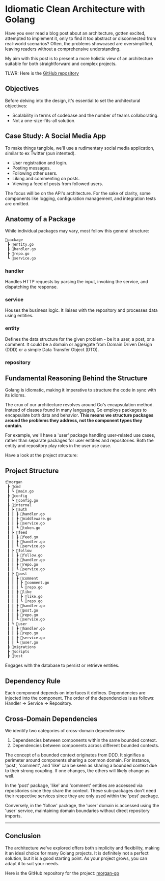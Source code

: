 # Idiomatic Clean Architecture with Golang

Have you ever read a blog post about an architecture, gotten excited, attempted to implement it, only to find it too abstract or disconnected from real-world scenarios? Often, the problems showcased are oversimplified, leaving readers without a comprehensive understanding.

My aim with this post is to present a more holistic view of an architecture suitable for both straightforward and complex projects.

TLWR: Here is the [GitHub repository][repo]

## Objectives

Before delving into the design, it's essential to set the architectural objectives:

- Scalability in terms of codebase and the number of teams collaborating.
- Not a one-size-fits-all solution.

## Case Study: A Social Media App

To make things tangible, we'll use a rudimentary social media application, similar to  ex Twitter (pun intented).

- User registration and login.
- Posting messages.
- Following other users.
- Liking and commenting on posts.
- Viewing a feed of posts from followed users.

The focus will be on the API's architecture. For the sake of clarity, some components like logging, configuration management, and integration tests are omitted.

## Anatomy of a Package

While individual packages may vary, most follow this general structure:

```markdown
📂package
 ┣ 📜entity.go
 ┣ 📜handler.go
 ┣ 📜repo.go
 ┗ 📜service.go
```

### handler

Handles HTTP requests by parsing the input, invoking the service, and dispatching the response.

### service

Houses the business logic. It liaises with the repository and processes data using entities.

### entity

Defines the data structure for the given problem - be it a user, a post, or a comment. It could be a domain or aggregate from Domain Driven Design (DDD) or a simple Data Transfer Object (DTO).

### repository

## Fundamental Reasoning Behind the Structure

Golang is idiomatic, making it imperative to structure the code in sync with its idioms.

The crux of our architecture revolves around Go's encapsulation method. Instead of classes found in many languages, Go employs packages to encapsulate both data and behavior. **This means we structure packages around the problems they address, not the component types they contain.**

For example, we'll have a 'user' package handling user-related use cases, rather than separate packages for user entities and repositories. Both the entity and repository play roles in the user use case.

Have a look at the project structure:

## Project Structure

```markdown
📦morgan
 ┣ 📂cmd
 ┃ ┗ 📜main.go
 ┣ 📂config
 ┃ ┗ 📜config.go
 ┣ 📂internal
 ┃ ┣ 📂auth
 ┃ ┃ ┣ 📜handler.go
 ┃ ┃ ┣ 📜middleware.go
 ┃ ┃ ┣ 📜service.go
 ┃ ┃ ┗ 📜token.go
 ┃ ┣ 📂feed
 ┃ ┃ ┣ 📜feed.go
 ┃ ┃ ┣ 📜handler.go
 ┃ ┃ ┗ 📜service.go
 ┃ ┣ 📂follow
 ┃ ┃ ┣ 📜follow.go
 ┃ ┃ ┣ 📜handler.go
 ┃ ┃ ┣ 📜repo.go
 ┃ ┃ ┗ 📜service.go
 ┃ ┣ 📂post
 ┃ ┃ ┣ 📂comment
 ┃ ┃ ┃ ┣ 📜comment.go
 ┃ ┃ ┃ ┗ 📜repo.go
 ┃ ┃ ┣ 📂like
 ┃ ┃ ┃ ┣ 📜like.go
 ┃ ┃ ┃ ┗ 📜repo.go
 ┃ ┃ ┣ 📜handler.go
 ┃ ┃ ┣ 📜post.go
 ┃ ┃ ┣ 📜repo.go
 ┃ ┃ ┗ 📜service.go
 ┃ ┗ 📂user
 ┃ ┃ ┣ 📜handler.go
 ┃ ┃ ┣ 📜repo.go
 ┃ ┃ ┣ 📜service.go
 ┃ ┃ ┗ 📜user.go
 ┣ 📂migrations
 ┣ 📂scripts
 ┣ 📂test
```

Engages with the database to persist or retrieve entities.

## Dependency Rule

Each component depends on interfaces it defines. Dependencies are injected into the component. The order of the dependencies is as follows: Handler -> Service -> Repository.

## Cross-Domain Dependencies

We identify two categories of cross-domain dependencies:

1. Dependencies between components within the same bounded context.
2. Dependencies between components across different bounded contexts.

The concept of a bounded context originates from DDD. It signifies a perimeter around components sharing a common domain. For instance, 'post', 'comment', and 'like' can be seen as sharing a bounded context due to their strong coupling. If one changes, the others will likely change as well.

In the 'post' package, 'like' and 'comment' entities are accessed via repositories since they share the context. These sub-packages don't need their respective services since they are only used within the 'post' package.

Conversely, in the 'follow' package, the 'user' domain is accessed using the 'user' service, maintaining domain boundaries without direct repository imports.

---

## Conclusion

The architecture we've explored offers both simplicity and flexibility, making it an ideal choice for many Golang projects. It is definitely not a perfect solution, but it is a good starting point. As your project grows, you can adapt it to suit your needs.

Here is the GitHub repository for the project: [morgan-go][repo]

[repo]: https://github.com/ahmetildirim/morgan
